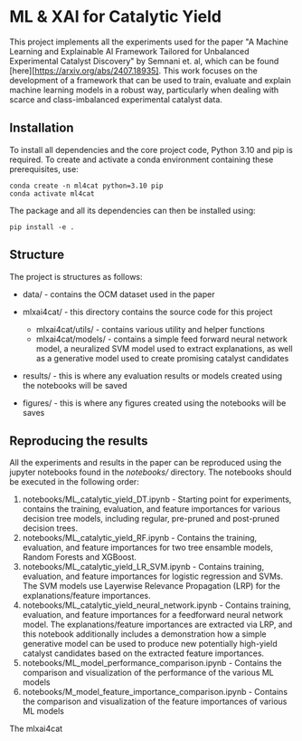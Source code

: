 # ML & XAI for Catalytic Yield

This project implements all the experiments used for the paper "A Machine Learning and Explainable AI Framework Tailored for Unbalanced Experimental Catalyst Discovery" by Semnani et. al, which can be found [here][https://arxiv.org/abs/2407.18935].
This work focuses on the development of a framework that can be used to train, evaluate and explain machine learning models in a robust way, particularly when dealing with scarce and class-imbalanced experimental catalyst data.

## Installation

To install all dependencies and the core project code, Python 3.10 and pip is required. To create and activate a conda environment containing these prerequisites, use:
    
    conda create -n ml4cat python=3.10 pip
    conda activate ml4cat

The package and all its dependencies can then be installed using:
    
    pip install -e .

## Structure
The project is structures as follows:

* data/ - contains the OCM dataset used in the paper

* mlxai4cat/ - this directory contains the source code for this project
    * mlxai4cat/utils/ - contains various utility and helper functions
    * mlxai4cat/models/ - contains a simple feed forward neural network model, a neuralized SVM model used to extract explanations, as well as a generative model used to create promising catalyst candidates
* results/ - this is where any evaluation results or models created using the notebooks will be saved
* figures/ - this is where any figures created using the notebooks will be saves


## Reproducing the results
All the experiments and results in the paper can be reproduced using the jupyter notebooks found in the *notebooks/* directory. The notebooks should be executed in the following order:

1. notebooks/ML_catalytic_yield_DT.ipynb - Starting point for experiments, contains the training, evaluation, and feature importances for various decision tree models, including regular, pre-pruned and post-pruned decision trees.
2. notebooks/ML_catalytic_yield_RF.ipynb - Contains the training, evaluation, and feature importances for two tree ensamble models, Random Forests and XGBoost.
3. notebooks/ML_catalytic_yield_LR_SVM.ipynb - Contains training, evaluation, and feature importances for logistic regression and SVMs. The SVM models use Layerwise Relevance Propagation (LRP) for the explanations/feature importances.
4. notebooks/ML_catalytic_yield_neural_network.ipynb - Contains training, evaluation, and feature importances for a feedforward neural network model. The explanations/feature importances are extracted via LRP, and this notebook additionally includes a demonstration how a simple generative model can be used to produce new potentially high-yield catalyst candidates
based on the extracted feature importances.
5. notebooks/ML_model_performance_comparison.ipynb - Contains the comparison and visualization of the performance of the various ML models
6. notebooks/M_model_feature_importance_comparison.ipynb - Contains the comparison and visualization of the feature importances of various ML models

The mlxai4cat

